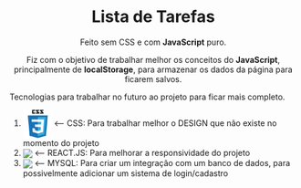 <h1 align="center">Lista de Tarefas</h1>

<p align="center">Feito sem CSS e com <strong>JavaScript</strong> puro.</p>

<p align="center">Fiz com o objetivo de trabalhar melhor os conceitos do <strong>JavaScript</strong>, principalmente de <strong>localStorage</strong>, para armazenar os dados da página para ficarem salvos.</p>

<p>Tecnologias para trabalhar no futuro ao projeto para ficar mais completo.</p>
<ol>
  <li>
    <img width="50px" align="center" src="https://raw.githubusercontent.com/github/explore/6c6508f34230f0ac0d49e847a326429eefbfc030/topics/css/css.png">
    <span> <--  CSS: Para trabalhar melhor o DESIGN que não existe no momento do projeto</span>
  </li>
  <li>
    <img width="50px" align="center" src="https://blog.leonhassan.co.uk/content/images/2019/01/react-1.svg">
    <span> <--  REACT.JS: Para melhorar a responsividade do projeto</span>
  </li>
  <li>
    <img width="50px" align="center" src="https://camo.githubusercontent.com/8511ced2fe1f16a65de79470cf343a279cf37abba5df922eda89876537ff13bf/68747470733a2f2f63646e342e69636f6e66696e6465722e636f6d2f646174612f69636f6e732f6c6f676f732d332f3138312f4d7953514c2d313032342e706e67">
    <span> <--  MYSQL: Para criar um integração com um banco de dados, para possivelmente adicionar um sistema de login/cadastro</span>
  </li>
</ol>
